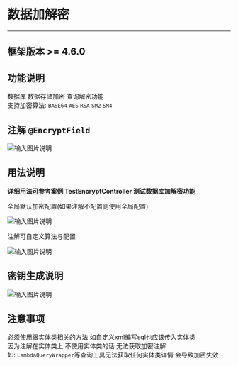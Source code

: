 # 数据加解密
- - -
## 框架版本 >= 4.6.0
## 功能说明

数据库 数据存储加密 查询解密功能<br>
支持加密算法: `BASE64` `AES` `RSA` `SM2` `SM4`

## 注解 `@EncryptField`

![输入图片说明](https://foruda.gitee.com/images/1675577493013639395/cd920f15_1766278.png "屏幕截图")

## 用法说明

**详细用法可参考案例 TestEncryptController 测试数据库加解密功能**

全局默认加密配置(如果注解不配置则使用全局配置)

![输入图片说明](https://foruda.gitee.com/images/1675577674063566357/dee94786_1766278.png "屏幕截图")

注解可自定义算法与配置

![输入图片说明](https://foruda.gitee.com/images/1675577725117970708/7ee7a833_1766278.png "屏幕截图")

## 密钥生成说明

![输入图片说明](https://foruda.gitee.com/images/1675577852271308699/9b30258e_1766278.png "屏幕截图")

## 注意事项

必须使用跟实体类相关的方法 如自定义xml编写sql也应该传入实体类
<br>
因为注解在实体类上 不使用实体类的话 无法获取加密注解
<br>
如: `LambdaQueryWrapper`等查询工具无法获取任何实体类详情 会导致加密失效

